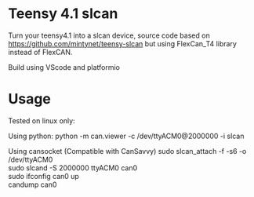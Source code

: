 # Teensy 4.1 slcan
Turn your teensy4.1 into a slcan device, source code based on https://github.com/mintynet/teensy-slcan but using FlexCan_T4 library instead of FlexCAN.

Build using VScode and platformio
# Usage
Tested on linux only:

Using python: 
python -m can.viewer -c /dev/ttyACM0@2000000 -i slcan

Using cansocket (Compatible with CanSavvy)
sudo slcan_attach -f -s6 -o /dev/ttyACM0\
sudo slcand -S 2000000 ttyACM0 can0\
sudo ifconfig can0 up\
candump can0
